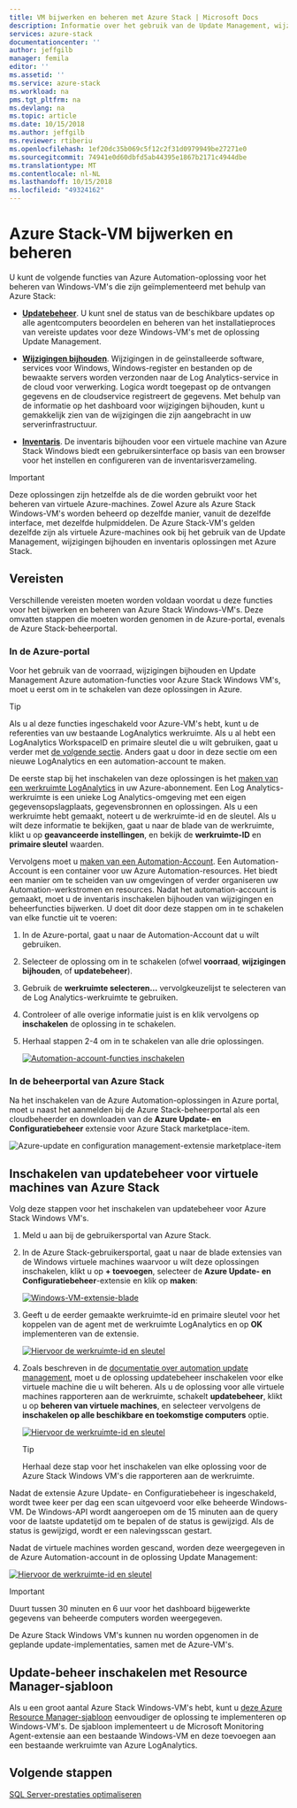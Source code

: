 ```yaml
---
title: VM bijwerken en beheren met Azure Stack | Microsoft Docs
description: Informatie over het gebruik van de Update Management, wijzigingen bijhouden en inventaris-oplossingen in Azure Automation voor het beheren van Windows-VM's die zijn geïmplementeerd in Azure Stack.
services: azure-stack
documentationcenter: ''
author: jeffgilb
manager: femila
editor: ''
ms.assetid: ''
ms.service: azure-stack
ms.workload: na
pms.tgt_pltfrm: na
ms.devlang: na
ms.topic: article
ms.date: 10/15/2018
ms.author: jeffgilb
ms.reviewer: rtiberiu
ms.openlocfilehash: 1ef20dc35b069c5f12c2f31d0979949be27271e0
ms.sourcegitcommit: 74941e0d60dbfd5ab44395e1867b2171c4944dbe
ms.translationtype: MT
ms.contentlocale: nl-NL
ms.lasthandoff: 10/15/2018
ms.locfileid: "49324162"
---
```

# <a name="azure-stack-vm-update-and-management"></a>Azure Stack-VM bijwerken en beheren
U kunt de volgende functies van Azure Automation-oplossing voor het beheren van Windows-VM's die zijn geïmplementeerd met behulp van Azure Stack:

- **[Updatebeheer](https://docs.microsoft.com/azure/automation/automation-update-management)**. U kunt snel de status van de beschikbare updates op alle agentcomputers beoordelen en beheren van het installatieproces van vereiste updates voor deze Windows-VM's met de oplossing Update Management.

- **[Wijzigingen bijhouden](https://docs.microsoft.com/azure/automation/automation-change-tracking)**. Wijzigingen in de geïnstalleerde software, services voor Windows, Windows-register en bestanden op de bewaakte servers worden verzonden naar de Log Analytics-service in de cloud voor verwerking. Logica wordt toegepast op de ontvangen gegevens en de cloudservice registreert de gegevens. Met behulp van de informatie op het dashboard voor wijzigingen bijhouden, kunt u gemakkelijk zien van de wijzigingen die zijn aangebracht in uw serverinfrastructuur.

- **[Inventaris](https://docs.microsoft.com/azure/automation/automation-vm-inventory)**. De inventaris bijhouden voor een virtuele machine van Azure Stack Windows biedt een gebruikersinterface op basis van een browser voor het instellen en configureren van de inventarisverzameling. 

> [!IMPORTANT]
> Deze oplossingen zijn hetzelfde als de die worden gebruikt voor het beheren van virtuele Azure-machines. Zowel Azure als Azure Stack Windows-VM's worden beheerd op dezelfde manier, vanuit de dezelfde interface, met dezelfde hulpmiddelen. De Azure Stack-VM's gelden dezelfde zijn als virtuele Azure-machines ook bij het gebruik van de Update Management, wijzigingen bijhouden en inventaris oplossingen met Azure Stack.

## <a name="prerequisites"></a>Vereisten
Verschillende vereisten moeten worden voldaan voordat u deze functies voor het bijwerken en beheren van Azure Stack Windows-VM's. Deze omvatten stappen die moeten worden genomen in de Azure-portal, evenals de Azure Stack-beheerportal.

### <a name="in-the-azure-portal"></a>In de Azure-portal
Voor het gebruik van de voorraad, wijzigingen bijhouden en Update Management Azure automation-functies voor Azure Stack Windows VM's, moet u eerst om in te schakelen van deze oplossingen in Azure.

> [!TIP]
> Als u al deze functies ingeschakeld voor Azure-VM's hebt, kunt u de referenties van uw bestaande LogAnalytics werkruimte. Als u al hebt een LogAnalytics WorkspaceID en primaire sleutel die u wilt gebruiken, gaat u verder met [de volgende sectie](.\vm-update-management.md#in-the-azure-stack-administration-portal). Anders gaat u door in deze sectie om een nieuwe LogAnalytics en een automation-account te maken.

De eerste stap bij het inschakelen van deze oplossingen is het [maken van een werkruimte LogAnalytics](https://docs.microsoft.com/azure/log-analytics/log-analytics-quick-create-workspace) in uw Azure-abonnement. Een Log Analytics-werkruimte is een unieke Log Analytics-omgeving met een eigen gegevensopslagplaats, gegevensbronnen en oplossingen. Als u een werkruimte hebt gemaakt, noteert u de werkruimte-id en de sleutel. Als u wilt deze informatie te bekijken, gaat u naar de blade van de werkruimte, klikt u op **geavanceerde instellingen**, en bekijk de **werkruimte-ID** en **primaire sleutel** waarden. 

Vervolgens moet u [maken van een Automation-Account](https://docs.microsoft.com/azure/automation/automation-create-standalone-account). Een Automation-Account is een container voor uw Azure Automation-resources. Het biedt een manier om te scheiden van uw omgevingen of verder organiseren uw Automation-werkstromen en resources. Nadat het automation-account is gemaakt, moet u de inventaris inschakelen bijhouden van wijzigingen en beheerfuncties bijwerken. U doet dit door deze stappen om in te schakelen van elke functie uit te voeren:

1. In de Azure-portal, gaat u naar de Automation-Account dat u wilt gebruiken.

2. Selecteer de oplossing om in te schakelen (ofwel **voorraad**, **wijzigingen bijhouden**, of **updatebeheer**).

3. Gebruik de **werkruimte selecteren...**  vervolgkeuzelijst te selecteren van de Log Analytics-werkruimte te gebruiken.

4. Controleer of alle overige informatie juist is en klik vervolgens op **inschakelen** de oplossing in te schakelen.

5. Herhaal stappen 2-4 om in te schakelen van alle drie oplossingen. 

   [![](media/vm-update-management/1-sm.PNG "Automation-account-functies inschakelen")](media/vm-update-management/1-lg.PNG#lightbox)

### <a name="in-the-azure-stack-administration-portal"></a>In de beheerportal van Azure Stack
Na het inschakelen van de Azure Automation-oplossingen in Azure portal, moet u naast het aanmelden bij de Azure Stack-beheerportal als een cloudbeheerder en downloaden van de **Azure Update- en Configuratiebeheer** extensie voor Azure Stack marketplace-item. 

   ![Azure-update en configuration management-extensie marketplace-item](media/vm-update-management/2.PNG) 

## <a name="enable-update-management-for-azure-stack-virtual-machines"></a>Inschakelen van updatebeheer voor virtuele machines van Azure Stack
Volg deze stappen voor het inschakelen van updatebeheer voor Azure Stack Windows VM's.

1. Meld u aan bij de gebruikersportal van Azure Stack.

2. In de Azure Stack-gebruikersportal, gaat u naar de blade extensies van de Windows virtuele machines waarvoor u wilt deze oplossingen inschakelen, klikt u op **+ toevoegen**, selecteer de **Azure Update- en Configuratiebeheer**-extensie en klik op **maken**:

   [![](media/vm-update-management/3-sm.PNG "Windows-VM-extensie-blade")](media/vm-update-management/3-lg.PNG#lightbox)

3. Geeft u de eerder gemaakte werkruimte-id en primaire sleutel voor het koppelen van de agent met de werkruimte LogAnalytics en op **OK** implementeren van de extensie.

   [![](media/vm-update-management/4-sm.PNG "Hiervoor de werkruimte-id en sleutel")](media/vm-update-management/4-lg.PNG#lightbox) 

4. Zoals beschreven in de [documentatie over automation update management](https://docs.microsoft.com/azure/automation/automation-update-management), moet u de oplossing updatebeheer inschakelen voor elke virtuele machine die u wilt beheren. Als u de oplossing voor alle virtuele machines rapporteren aan de werkruimte, schakelt **updatebeheer**, klikt u op **beheren van virtuele machines**, en selecteer vervolgens de **inschakelen op alle beschikbare en toekomstige computers** optie.

   [![](media/vm-update-management/5-sm.PNG "Hiervoor de werkruimte-id en sleutel")](media/vm-update-management/5-lg.PNG#lightbox) 

   > [!TIP]
   > Herhaal deze stap voor het inschakelen van elke oplossing voor de Azure Stack Windows VM's die rapporteren aan de werkruimte. 
  
Nadat de extensie Azure Update- en Configuratiebeheer is ingeschakeld, wordt twee keer per dag een scan uitgevoerd voor elke beheerde Windows-VM. De Windows-API wordt aangeroepen om de 15 minuten aan de query voor de laatste updatetijd om te bepalen of de status is gewijzigd. Als de status is gewijzigd, wordt er een nalevingsscan gestart.

Nadat de virtuele machines worden gescand, worden deze weergegeven in de Azure Automation-account in de oplossing Update Management: 

   [![](media/vm-update-management/6-sm.PNG "Hiervoor de werkruimte-id en sleutel")](media/vm-update-management/6-lg.PNG#lightbox) 

> [!IMPORTANT]
> Duurt tussen 30 minuten en 6 uur voor het dashboard bijgewerkte gegevens van beheerde computers worden weergegeven.

De Azure Stack Windows VM's kunnen nu worden opgenomen in de geplande update-implementaties, samen met de Azure-VM's.

## <a name="enable-update-management-using-a-resource-manager-template"></a>Update-beheer inschakelen met Resource Manager-sjabloon
Als u een groot aantal Azure Stack Windows-VM's hebt, kunt u [deze Azure Resource Manager-sjabloon](https://github.com/Azure/AzureStack-QuickStart-Templates/tree/master/MicrosoftMonitoringAgent-ext-win) eenvoudiger de oplossing te implementeren op Windows-VM's. De sjabloon implementeert u de Microsoft Monitoring Agent-extensie aan een bestaande Windows-VM en deze toevoegen aan een bestaande werkruimte van Azure LogAnalytics.
 
## <a name="next-steps"></a>Volgende stappen
[SQL Server-prestaties optimaliseren](azure-stack-sql-server-vm-considerations.md)
